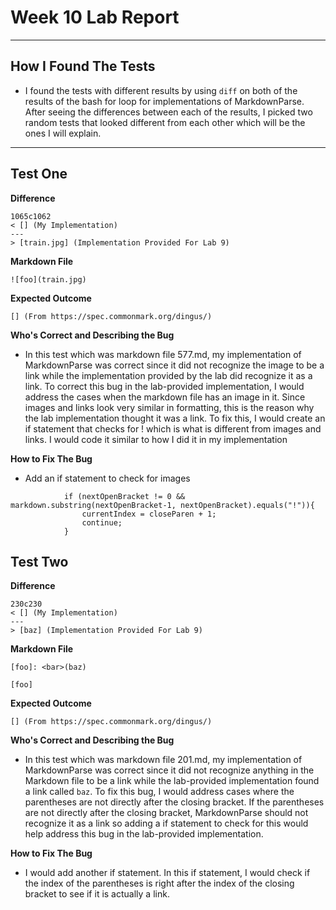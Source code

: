 # Week 10 Lab Report
---
## **How I Found The Tests**
* I found the tests with different results by using `diff` on both of the results of the bash for loop for implementations of MarkdownParse. After seeing the differences between each of the results, I picked two random tests that looked different from each other which will be the ones I will explain.
---
## **Test One**
**Difference**
``` 
1065c1062
< [] (My Implementation)
---
> [train.jpg] (Implementation Provided For Lab 9)
```
**Markdown File**
```
![foo](train.jpg)
```
**Expected Outcome**
```
[] (From https://spec.commonmark.org/dingus/)
```
**Who's Correct and Describing the Bug**
* In this test which was markdown file 577.md, my implementation of MarkdownParse was correct since it did not recognize the image to be a link while the implementation provided by the lab did recognize it as a link. To correct this bug in the lab-provided implementation, I would address the cases when the markdown file has an image in it. Since images and links look very similar in formatting, this is the reason why the lab implementation thought it was a link. To fix this, I would create an if statement that checks for ! which is what is different from images and links. I would code it similar to how I did it in my implementation

**How to Fix The Bug**
* Add an if statement to check for images
```
            if (nextOpenBracket != 0 && markdown.substring(nextOpenBracket-1, nextOpenBracket).equals("!")){
                currentIndex = closeParen + 1;
                continue;
            }
```

## **Test Two**
**Difference**
``` 
230c230
< [] (My Implementation)
---
> [baz] (Implementation Provided For Lab 9)
```
**Markdown File**
```
[foo]: <bar>(baz)

[foo]
```
**Expected Outcome**
```
[] (From https://spec.commonmark.org/dingus/)
```
**Who's Correct and Describing the Bug**
* In this test which was markdown file 201.md, my implementation of MarkdownParse was correct since it did not recognize anything in the Markdown file to be a link while the lab-provided implementation found a link called `baz`. To fix this bug, I would address cases where the parentheses are not directly after the closing bracket. If the parentheses are not directly after the closing bracket, MarkdownParse should not recognize it as a link so adding a if statement to check for this would help address this bug in the lab-provided implementation.


**How to Fix The Bug**
* I would add another if statement. In this if statement, I would check if the index of the parentheses is right after the index of the closing bracket to see if it is actually a link.

